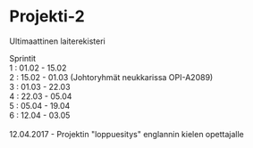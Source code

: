 # Projekti-2
Ultimaattinen laiterekisteri

Sprintit<br/>
  1 : 01.02 - 15.02<br/>
  2 : 15.02 - 01.03 (Johtoryhmät neukkarissa OPI-A2089)<br/>
  3 : 01.03 - 22.03<br/>
  4 : 22.03 - 05.04<br/>
  5 : 05.04 - 19.04<br/>
  6 : 12.04 - 03.05<br/>
  <br/>
12.04.2017 - Projektin "loppuesitys" englannin kielen opettajalle
